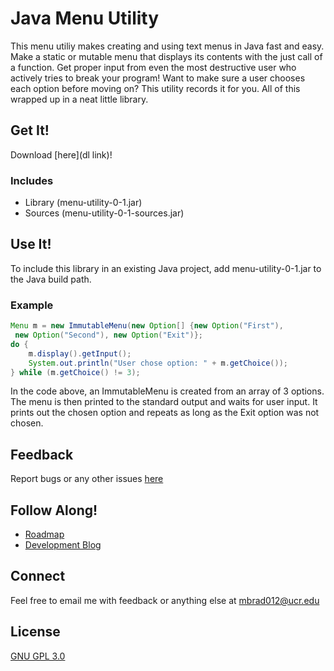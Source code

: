 # Java Menu Utility
This menu utiliy makes creating and using text menus in Java fast and easy. Make a static or mutable menu that displays its 
contents with the just call of a function. Get proper input from even the most destructive user who actively tries to break
your program! Want to make sure a user chooses each option before moving on? This utility records it for you. All of this
wrapped up in a neat little library.

## Get It!
Download [here](dl link)!

### Includes
* Library (menu-utility-0-1.jar)
* Sources (menu-utility-0-1-sources.jar)

## Use It!
To include this library in an existing Java project, add
menu-utility-0-1.jar to the Java build path.

### Example
```Java
Menu m = new ImmutableMenu(new Option[] {new Option("First"),
 new Option("Second"), new Option("Exit")};
do {
    m.display().getInput();
    System.out.println("User chose option: " + m.getChoice());
} while (m.getChoice() != 3);
```
In the code above, an ImmutableMenu is created from an array of 3 options.
The menu is then printed to the standard output and waits for user input. It
prints out the chosen option and repeats as long as the Exit option was not
chosen.

## Feedback
Report bugs or any other issues [here](https://github.com/MichaelJBradley/Java-Menu-Utility/issues)

## Follow Along!
* [Roadmap](https://trello.com/b/QZTnrlXV/java-menu-utility)
* [Development Blog](http://mikedevving.tumblr.com)

## Connect
Feel free to email me with feedback or anything else at mbrad012@ucr.edu 

## License
[GNU GPL 3.0](https://www.gnu.org/licenses/gpl-3.0.en.html)
